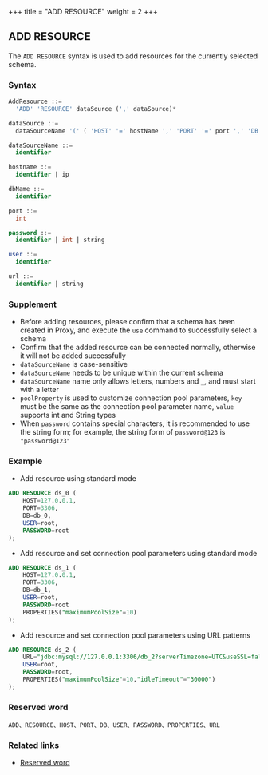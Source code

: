 +++
title = "ADD RESOURCE"
weight = 2
+++


## ADD RESOURCE

The `ADD RESOURCE` syntax is used to add resources for the currently selected schema.



### Syntax
```SQL
AddResource ::=
  'ADD' 'RESOURCE' dataSource (',' dataSource)*

dataSource ::=
  dataSourceName '(' ( 'HOST' '=' hostName ',' 'PORT' '=' port ',' 'DB' '=' dbName  |  'URL' '=' url  ) ',' 'USER' '=' user (',' 'PASSWORD' '=' password )?  (',' 'PROPERTIES'  '(' ( key  '=' value ) ( ',' key  '=' value )* ')'  )?')'

dataSourceName ::=
  identifier

hostname ::=
  identifier | ip

dbName ::=
  identifier

port ::=
  int

password ::=
  identifier | int | string 

user ::=
  identifier

url ::=
  identifier | string

```

 ### Supplement
- Before adding resources, please confirm that a schema has been created in Proxy, and execute the `use` command to successfully select a schema
- Confirm that the added resource can be connected normally, otherwise it will not be added successfully
- `dataSourceName` is case-sensitive
- `dataSourceName` needs to be unique within the current schema
- `dataSourceName` name only allows letters, numbers and `_`, and must start with a letter
- `poolProperty` is used to customize connection pool parameters, `key` must be the same as the connection pool parameter name, `value` supports int and String types
- When `password` contains special characters, it is recommended to use the string form; for example, the string form of `password@123` is `"password@123"`

 ### Example
- Add resource using standard mode
```SQL
ADD RESOURCE ds_0 (
    HOST=127.0.0.1,
    PORT=3306,
    DB=db_0,
    USER=root,
    PASSWORD=root
);
```

- Add resource and set connection pool parameters using standard mode
```SQL
ADD RESOURCE ds_1 (
    HOST=127.0.0.1,
    PORT=3306,
    DB=db_1,
    USER=root,
    PASSWORD=root
    PROPERTIES("maximumPoolSize"=10)
);
```

- Add resource and set connection pool parameters using URL patterns
```SQL
ADD RESOURCE ds_2 (
    URL="jdbc:mysql://127.0.0.1:3306/db_2?serverTimezone=UTC&useSSL=false",
    USER=root,
    PASSWORD=root,
    PROPERTIES("maximumPoolSize"=10,"idleTimeout"="30000")
);
```

### Reserved word

    ADD、RESOURCE、HOST、PORT、DB、USER、PASSWORD、PROPERTIES、URL

 ### Related links
- [Reserved word](/en/reference/distsql/syntax/reserved-word/)